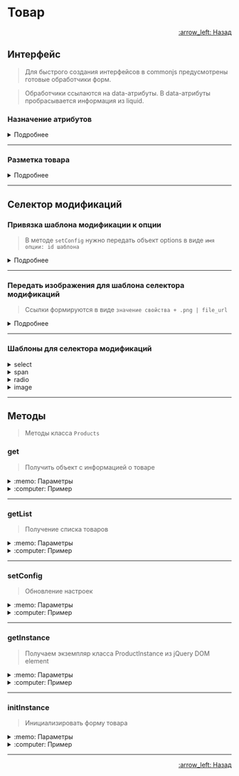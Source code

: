 # Товар

<p align="right">
 <a href="https://github.com/liquid-hub/insales-common-js-v2-api">
 :arrow_left: Назад</a>
</p>

## Интерфейс

> Для быстрого создания интерфейсов в commonjs предусмотрены готовые обработчики форм.

> Обработчики ссылаются на data-атрибуты. В data-атрибуты пробрасывается информация из liquid.

### Назначение атрибутов

<details>
<summary>Подробнее</summary>

| Атрибут               | Назначение                                                                                                                                                | Расположение                                                  |
|-----------------------|-----------------------------------------------------------------------------------------------------------------------------------------------------------|---------------------------------------------------------------|
| data-product-id       | Обязательный атрибут для инициализации товара, принимает id товара                                                                                        | Тег form который является обёрткой для всех полей товара      |
| action                | Обязательный атрибут для формы добавления товара в корзину, принимает url корзины. Тег необходим для отправки формы при отключенном JavaScript в браузере | Тег form который является обёрткой для всех полей товара      |
| data-product-variants | Обязательный атрибут для вывода Option Selectors                                                                                                          | Тег select в котором выведены все модификации товара          |
| data-quantity         | Обязательный атрибут для обёртки кнопок изменения колличества и инпута quantity                                                                           | Внутри формы с атрибутом data-product-id                      |
| data-quantity-change  | Атрибут для кнопок +/-, принимает число                                                                                                                   | Внутри обёртки с атрибутом data-quantity                      |
| data-item-add         | Добавление товара в корзину, для данного атрибута следует использовать тег button\[type="submit"\]                                                        | Внутри формы с атрибутом data-product-id                      |
| name="comment"        | Комментарий к позиции заказа, для работы поля с данным атрибутом комментарии к заказам должны быть включены в бэк-офисе                                   | Input\[type="text"\] внутри формы с атрибутом data-product-id |
</details>

---

### Разметка товара

<details>
<summary>Подробнее</summary>

```twig
<form action="{{ cart_url }}" method="post" data-product-id="{{ product.id }}">
  {% if product.show_variants? %}
    <select name="variant_id" data-product-variants>
      {% for variant in product.variants %}
        <option value="{{ variant.id }}">{{ variant.title | escape }}</option>
      {% endfor %}
    </select>
  {% else %}
    <input type="hidden" name="variant_id" value="{{product.variants.first.id}}" >
  {% endif %}
  <input type="text" name="comment" value="">
  <div data-quantity>
    <input type="text" name="quantity" value="1" />
    <span data-quantity-change="-1">-</span>
    <span data-quantity-change="1">+</span>
  </div>
  <button type="submit" data-item-add>
    Добавить в корзину
  </button>
</form>
```
</details>

---

## Селектор модификаций

### Привязка шаблона модификации к опции

> В методе `setConfig` нужно передать объект options в виде `имя опции: id шаблона`

<details>
<summary>Подробнее</summary>

```js
Products.setConfig({
  options: {
    'Цвет': 'option-image',
    'Размер': 'option-radio',
    'Материал': 'option-select',
    'Жесткий диск': 'option-span'
  }
});
```

Пример шаблона

```html
<script type="text/template" data-template-id="option-span">
  <div class="<%= classes.option %> is-span">
    <label class="<%= classes.label %>"><%= title %></label>
    <div class="<%= classes.values %>">
      <% _.forEach(values, function (value){ %>
        <button class="<%= value.classes.all %> is-span"
          <%= value.controls %>
          <%= value.state %>
        >
          <%= value.title %>
        </button>
      <% }) %>
    </div>
  </div>
</script>
```
</details>

---

### Передать изображения для шаблона селектора модификаций

> Ссылки формируются в виде `значение свойства + .png | file_url`

<details>
<summary>Подробнее</summary>

```twig
<script>
  {% comment %}
    создание объекта с картинками из файлов для collection
  {% endcomment %}
  if (!fileUrl) {
   var fileUrl = {}
  }
  {% assign option_title  = 'Цвет' %}
  {% assign collection_handle  = 'all' %}
  {% assign image_format  = '.png' %}
  {% for option_name in collections[collection_handle].options %}
    {% if option_name.title == option_title %}
      {% for option_value in option_name.values %}
        {% capture fileName %}{{option_value.title | replace: ' ',  '_' }}{{image_format}}{% endcapture %}
        {% assign fileURL = fileName | file_url  %}
        {% if fileURL %}
          fileUrl['{{ option_value.title | downcase }}'] = '{{ fileURL }}';
        {% endif %}
      {% endfor %}
    {% endif %}
  {% endfor %}
</script>

<script>
  {% comment %}
    создание объекта с картинками из файлов для product
  {% endcomment %}
  if (!fileUrl) {
   var fileUrl = {}
  }
  {% assign option_title  = 'цвет' %}
  {% assign image_format  = '.png' %}
  {% for option in product.options %}
    {% assign option-title = option.title | downcase %}
    {% if option-title == option_title %}
     {% for value in option.values %}
       {% capture fileName %}{{value.title | replace: ' ',  '_'}}{{image_format}}{% endcapture %}
       {% assign fileURL = fileName | downcase | file_url  %}
       {% if fileURL %}
        fileUrl['{{ value.title | downcase }}'] = encodeURI('{{ fileURL }}');
       {% endif %}
     {% endfor %}
    {% endif %}
  {% endfor %}
</script>

<script>
  Products.setConfig({
    fileUrl: (typeof fileUrl == 'undefined') ? {} : fileUrl
  });
</script>
```
</details>

---

### Шаблоны для селектора модификаций

<details>
<summary>select</summary>

```html
<script type="text/template" data-template-id="option-select">
  <div class="<%= classes.option %> is-select">
    <label class="<%= classes.label %>"><%= title %></label>
    <select class="<%= classes.values %>" data-option-bind="<%= option.id %>">
      <% _.forEach(values, function (value){ %>
        <option
          <%= value.controls %>
          <%= value.state %>
        >
          <%= value.title %>
        </option>
      <% }) %>
    </select>
  </div>
</script>
```
</details>
<details>
<summary>span</summary>

```html
<script type="text/template" data-template-id="option-span">
  <div class="<%= classes.option %> is-span">
    <label class="<%= classes.label %>"><%= title %></label>
    <div class="<%= classes.values %>">
      <% _.forEach(values, function (value){ %>
        <button class="<%= value.classes.all %> is-span"
          <%= value.controls %>
          <%= value.state %>
        >
          <%= value.title %>
        </button>
      <% }) %>
    </div>
  </div>
</script>
```
</details>
<details>
<summary>radio</summary>

```html
<script type="text/template" data-template-id="option-radio">
  <div class="<%= classes.option %> is-radio">
    <label class="<%= classes.label %>"><%= title %></label>

    <div class="<%= classes.values %>">
      <% _.forEach(values, function (value){ %>
        <label class="<%= value.classes.all %> is-radio">
          <input class="<%= value.classes.state %>"

            type="radio"
            name="<%= handle %>"

            <%= value.state %>
            <%= value.controls %>
          >
          <span><%= value.title %></span>
        </label>
      <% }) %>
    </div>
  </div>
</script>
```
</details>
<details>
<summary>image</summary>

```html
<script type="text/template" data-template-id="option-image">
  <div class="<%= classes.option %> option-<%= option.handle %>">
    <label class="<%= classes.label %>"><%= title %></label>
    <div>
      <% _.forEach(option.values, function (value){ %>
        <span
          data-option-bind="<%= option.id %>"
          data-value-position="<%= value.position %>"
          class="option-image
          <% if (option.selected == value.position & initOption) { %>active<% } %>
          <% if (value.disabled) { %>disabled<% } %>"
        >
          <% if (images[value.name]) { %>
            <img src="<%= images[value.name].small_url %>" alt="<%= value.title %>">
          <% }else{ %>
            <span><%= value.title %></span>
          <% } %>
        </span>
      <% }) %>
    </div>
  </div>
</script>
```
</details>

---

## Методы

> Методы класса `Products`

### get

> Получить объект с информацией о товаре

<details>
<summary>:memo: Параметры</summary>

```js
/**
 * @param {number} id id товара
 * @return {Deferred}
 */
Products.get(123456)
  .done(function (onDone) { console.log('onDone', onDone) })
  .fail(function (onFail) { console.log('onFail', onFail) });
```
</details>
<details>
<summary>:computer: Пример</summary>

```js
Products.get(123456)
  .done(function (onDone) { console.log('onDone', onDone) })
  .fail(function (onFail) { console.log('onFail', onFail) });
```
</details>

---

### getList

> Получение списка товаров

<details>
<summary>:memo: Параметры</summary>

```js
/**
 * @param {Array} idList - массив, состоящий из id товаров
 * @return {Deferred}
 */
Products.getList([123456, 123455, 1234454, 123458])
  .done(function (onDone) { console.log('onDone', onDone) })
  .fail(function (onFail) { console.log('onFail', onFail) });
```
</details>
<details>
<summary>:computer: Пример</summary>

```js
Products.getList([123456, 123455, 1234454, 123458])
  .done(function (onDone) { console.log('onDone', onDone) })
  .fail(function (onFail) { console.log('onFail', onFail) });
```
</details>

---

### setConfig

> Обновление настроек

<details>
<summary>:memo: Параметры</summary>

| Property     | Default       | Назначение                                                                                                                                |
|--------------|---------------|-------------------------------------------------------------------------------------------------------------------------------------------|
| options      | ```{ 'default': 'option-default' }``` | Через данный объект задаются шаблоны для вывода опций                                                                                     |
| fileUrl      | Пустой объект | Объект для хранения картинок из раздела «Файлы»                                                                                           |
| decimal      | Пустой объект | Колличество символов после запятой, для единиц измерения                                                                                  |
| filtered     | true          | Если значение false, то в шаблоне вывода опций доступно свойство disabled Если значение true, то недоступные опции не выводятся в шаблон. |
| showVariants | true          | При значении false, рендер опций не производится                                                                                          |
| initOption   | true          | Отмечать активные опции при инициализации?                                                                                                |
| useMax       | false         | Использовать максимальное колличество? Если значение true, в quantity невозможно указать колличество больше чем доступно на складе.       |
</details>

<details>
<summary>:computer: Пример</summary>

```js
Products.setConfig({
  showVariants: true,
  hideSelect: true,
  initOption: true,
  fileUrl: (typeof fileUrl == 'undefined') ? {} : fileUrl,
  filtered: true,
  selectUnavailable: true
})
```
</details>

---

### getInstance

> Получаем экземпляр класса ProductInstance из jQuery DOM element

<details>
<summary>:memo: Параметры</summary>

```js
/**
 * @param {jQuery DOM element} $node jQuery DOM element например $('.product-cart-control')
 */
Products.getInstance($node)
  .done(function (onDone) { console.log('onDone', onDone) })
  .fail(function (onFail) { console.log('onFail', onFail) });
```

</details>

<details>
<summary>:computer: Пример</summary>

```js
Products.getInstance($('.product-cart-control'))
  .done(function (onDone) { console.log('onDone', onDone) })
  .fail(function (onFail) { console.log('onFail', onFail) });
```
</details>

---

### initInstance

> Инициализировать форму товара

<details>
<summary>:memo: Параметры</summary>

```js
/**
 * @param {jQuery DOM element} $node jQuery DOM element например $('.product-cart-control')
 */
Products.initInstance($node)
  .done(function (onDone) { console.log('onDone', onDone) })
  .fail(function (onFail) { console.log('onFail', onFail) });
```

</details>

<details>
<summary>:computer: Пример</summary>

```js
Products.initInstance($('.product-cart-control'))
  .done(function (onDone) { console.log('onDone', onDone) })
  .fail(function (onFail) { console.log('onFail', onFail) });
```
</details>

---

<p align="right">
 <a href="https://github.com/liquid-hub/insales-common-js-v2-api">
 :arrow_left: Назад</a>
</p>
